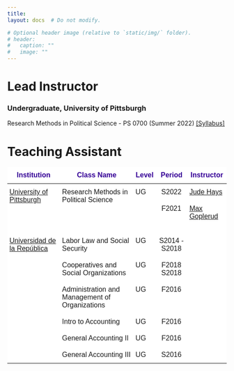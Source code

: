 ```yaml
---
title: 
layout: docs  # Do not modify.

# Optional header image (relative to `static/img/` folder).
# header:
#   caption: ""
#   image: ""
---
```

# Lead Instructor

### Undergraduate, University of Pittsburgh 

Research Methods in Political Science - PS 0700 (Summer 2022) [[Syllabus]](https://www.dropbox.com/s/shpfv8m1ke1iyr3/PS0700_S22.pdf?dl=0)




# Teaching Assistant 

<style type="text/css">
.tg  {border-collapse:collapse;border-spacing:0;margin:0px auto;}
.tg td{border-bottom-width:1px;border-color:black;border-style:solid;border-top-width:1px;border-width:0px;
  font-family:Arial, sans-serif;font-size:14px;overflow:hidden;padding:10px 5px;word-break:normal;}
.tg th{border-bottom-width:1px;border-color:black;border-style:solid;border-top-width:1px;border-width:0px;
  font-family:Arial, sans-serif;font-size:14px;font-weight:normal;overflow:hidden;padding:10px 5px;word-break:normal;}
.tg .tg-0v6v{background-color:#ffffff;border-color:#010066;font-family:Verdana, Geneva, sans-serif !important;font-size:16px;
  text-align:center;vertical-align:top}
.tg .tg-vulw{background-color:#FFF;border-color:inherit;font-family:Verdana, Geneva, sans-serif !important;font-size:16px;
  text-align:center;vertical-align:top}
.tg .tg-tlo9{background-color:#FFF;border-color:#010066;font-family:Verdana, Geneva, sans-serif !important;font-size:16px;
  text-align:left;vertical-align:top}
.tg .tg-bcjs{background-color:#ffffff;border-color:#000000;color:#340096;font-family:Verdana, Geneva, sans-serif !important;
  font-size:16px;font-weight:bold;position:-webkit-sticky;position:sticky;text-align:center;top:-1px;vertical-align:top;
  will-change:transform}
.tg .tg-gjgr{background-color:#ffffff;border-color:#010066;font-family:Verdana, Geneva, sans-serif !important;font-size:16px;
  text-align:left;vertical-align:top}
.tg .tg-wvvl{background-color:#FFF;border-color:inherit;color:#00E;font-family:Verdana, Geneva, sans-serif !important;
  font-size:16px;text-align:left;text-decoration:underline;vertical-align:top}
.tg .tg-ymc5{background-color:#FFF;border-color:#010066;font-family:Verdana, Geneva, sans-serif !important;font-size:16px;
  text-align:center;vertical-align:top}
@media screen and (max-width: 767px) {.tg {width: auto !important;}.tg col {width: auto !important;}.tg-wrap {overflow-x: auto;-webkit-overflow-scrolling: touch;margin: auto 0px;}}</style>
<div class="tg-wrap"><table class="tg">
<thead>
  <tr>
    <th class="tg-bcjs">Institution</th>
    <th class="tg-bcjs">Class Name</th>
    <th class="tg-bcjs">Level</th>
    <th class="tg-bcjs">Period</th>
    <th class="tg-bcjs">Instructor</th>
  </tr>
</thead>
<tbody>
  <tr>
    <td class="tg-gjgr" rowspan="2"><a href="https://www.polisci.pitt.edu/" target="_blank" rel="noopener noreferrer">University of Pittsburgh</a></td>
    <td class="tg-gjgr" rowspan="2">Research Methods in Political Science</td>
    <td class="tg-gjgr" rowspan="2">UG</td>
    <td class="tg-0v6v">S2022 </td>
    <td class="tg-gjgr"><a href="https://sites.pitt.edu/~jch61/" target="_blank" rel="noopener noreferrer">Jude Hays</a></td>
  </tr>
  <tr>
    <td class="tg-vulw">F2021</td>
    <td class="tg-wvvl"><a href="https://mgoplerud.com/" target="_blank" rel="noopener noreferrer">Max Goplerud</a><br><br></td>
  </tr>
  <tr>
    <td class="tg-gjgr" rowspan="6"><a href="https://udelar.edu.uy/portal/institucional/" target="_blank" rel="noopener noreferrer">Universidad de la República</a></td>
    <td class="tg-gjgr">Labor Law and Social Security</td>
    <td class="tg-gjgr">UG</td>
    <td class="tg-0v6v">S2014 - S2018<br></td>
    <td class="tg-gjgr"></td>
  </tr>
  <tr>
    <td class="tg-gjgr">Cooperatives and Social Organizations </td>
    <td class="tg-gjgr">UG</td>
    <td class="tg-0v6v">F2018<br>S2018</td>
    <td class="tg-gjgr"></td>
  </tr>
  <tr>
    <td class="tg-gjgr">Administration and Management of Organizations</td>
    <td class="tg-gjgr">UG</td>
    <td class="tg-0v6v">F2016</td>
    <td class="tg-gjgr"></td>
  </tr>
  <tr>
    <td class="tg-tlo9">Intro to Accounting</td>
    <td class="tg-tlo9">UG</td>
    <td class="tg-ymc5">F2016</td>
    <td class="tg-tlo9"></td>
  </tr>
  <tr>
    <td class="tg-tlo9">General Accounting II</td>
    <td class="tg-tlo9">UG</td>
    <td class="tg-ymc5">F2016</td>
    <td class="tg-tlo9"></td>
  </tr>
  <tr>
    <td class="tg-tlo9">General Accounting III</td>
    <td class="tg-tlo9">UG</td>
    <td class="tg-ymc5">S2016</td>
    <td class="tg-tlo9"></td>
  </tr>
</tbody>
</table></div>
